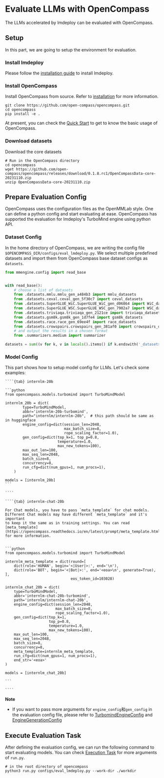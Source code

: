 # Evaluate LLMs with OpenCompass

The LLMs accelerated by lmdeploy can be evaluated with OpenCompass.

## Setup

In this part, we are going to setup the environment for evaluation.

### Install lmdeploy

Please follow the [installation guide](../installation.md) to install lmdeploy.

### Install OpenCompass

Install OpenCompass from source. Refer to [installation](https://opencompass.readthedocs.io/en/latest/get_started/installation.html) for more information.

```shell
git clone https://github.com/open-compass/opencompass.git
cd opencompass
pip install -e .
```

At present, you can check the [Quick Start](https://opencompass.readthedocs.io/en/latest/get_started/quick_start.html#)
to get to know the basic usage of OpenCompass.

### Download datasets

Download the core datasets

```shell
# Run in the OpenCompass directory
cd opencompass
wget https://github.com/open-compass/opencompass/releases/download/0.1.8.rc1/OpenCompassData-core-20231110.zip
unzip OpenCompassData-core-20231110.zip
```

## Prepare Evaluation Config

OpenCompass uses the configuration files as the OpenMMLab style. One can define a python config and start evaluating at ease.
OpenCompass has supported the evaluation for lmdeploy's TurboMind engine using python API.

### Dataset Config

In the home directory of OpenCompass, we are writing the config file `$OPENCOMPASS_DIR/configs/eval_lmdeploy.py`.
We select multiple predefined datasets and import them from OpenCompass base dataset configs as `datasets`.

```python
from mmengine.config import read_base


with read_base():
    # choose a list of datasets
    from .datasets.mmlu.mmlu_gen_a484b3 import mmlu_datasets
    from .datasets.ceval.ceval_gen_5f30c7 import ceval_datasets
    from .datasets.SuperGLUE_WiC.SuperGLUE_WiC_gen_d06864 import WiC_datasets
    from .datasets.SuperGLUE_WSC.SuperGLUE_WSC_gen_7902a7 import WSC_datasets
    from .datasets.triviaqa.triviaqa_gen_2121ce import triviaqa_datasets
    from .datasets.gsm8k.gsm8k_gen_1d7fe4 import gsm8k_datasets
    from .datasets.race.race_gen_69ee4f import race_datasets
    from .datasets.crowspairs.crowspairs_gen_381af0 import crowspairs_datasets
    # and output the results in a chosen format
    from .summarizers.medium import summarizer

datasets = sum((v for k, v in locals().items() if k.endswith('_datasets')), [])
```

### Model Config

This part shows how to setup model config for LLMs. Let's check some examples:

`````{tabs}
````{tab} internlm-20b

```python
from opencompass.models.turbomind import TurboMindModel

internlm_20b = dict(
        type=TurboMindModel,
        abbr='internlm-20b-turbomind',
        path="internlm/internlm-20b",  # this path should be same as in huggingface
        engine_config=dict(session_len=2048,
                           max_batch_size=8,
                           rope_scaling_factor=1.0),
        gen_config=dict(top_k=1, top_p=0.8,
                        temperature=1.0,
                        max_new_tokens=100),
        max_out_len=100,
        max_seq_len=2048,
        batch_size=8,
        concurrency=8,
        run_cfg=dict(num_gpus=1, num_procs=1),
    )

models = [internlm_20b]
```

````

````{tab} internlm-chat-20b

For Chat models, you have to pass `meta_template` for chat models. Different Chat models may have different `meta_template` and it's important
to keep it the same as in training settings. You can read [meta_template](https://opencompass.readthedocs.io/en/latest/prompt/meta_template.html) for more information.


```python
from opencompass.models.turbomind import TurboMindModel

internlm_meta_template = dict(round=[
    dict(role='HUMAN', begin='<|User|>:', end='\n'),
    dict(role='BOT', begin='<|Bot|>:', end='<eoa>\n', generate=True),
],
                              eos_token_id=103028)

internlm_chat_20b = dict(
    type=TurboMindModel,
    abbr='internlm-chat-20b-turbomind',
    path='internlm/internlm-chat-20b',
    engine_config=dict(session_len=2048,
                       max_batch_size=8,
                       rope_scaling_factor=1.0),
    gen_config=dict(top_k=1,
                    top_p=0.8,
                    temperature=1.0,
                    max_new_tokens=100),
    max_out_len=100,
    max_seq_len=2048,
    batch_size=8,
    concurrency=8,
    meta_template=internlm_meta_template,
    run_cfg=dict(num_gpus=1, num_procs=1),
    end_str='<eoa>'
)

models = [internlm_chat_20b]

```

````

`````

**Note**

- If you want to pass more arguments for `engine_config`和`gen_config` in the evaluation config file, please refer to [TurbomindEngineConfig](https://lmdeploy.readthedocs.io/en/latest/inference/pipeline.html#turbomindengineconfig)
  and [EngineGenerationConfig](https://lmdeploy.readthedocs.io/en/latest/inference/pipeline.html#generationconfig)

## Execute Evaluation Task

After defining the evaluation config, we can run the following command to start evaluating models.
You can check [Execution Task](https://opencompass.readthedocs.io/en/latest/user_guides/experimentation.html#task-execution-and-monitoring)
for more arguments of `run.py`.

```shell
# in the root directory of opencompass
python3 run.py configs/eval_lmdeploy.py --work-dir ./workdir
```
